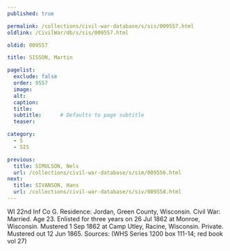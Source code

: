 ```yaml
---
published: true

permalink: /collections/civil-war-database/s/sis/009557.html
oldlink: /CivilWar/db/s/sis/009557.html

oldid: 009557

title: SISSON, Martin

pagelist:
  exclude: false
  order: 9557
  image: 
  alt:
  caption:
  title:
  subtitle:      # Defaults to page subtitle
  teaser:

category: 
  - S 
  - SIS

previous:
  title: SIMULSON, Nels
  url: /collections/civil-war-database/s/sim/009556.html  
next:
  title: SIVANSON, Hans
  url: /collections/civil-war-database/s/siv/009558.html   
---
```

WI 22nd Inf Co G. Residence: Jordan, Green County, Wisconsin. Civil War: Married. Age 23. Enlisted for three years on 26 Jul 1862 at Monroe, Wisconsin. Mustered 1 Sep 1862 at Camp Utley, Racine, Wisconsin. Private. Mustered out 12 Jun 1865. Sources: (WHS Series 1200 box 111-14; red book vol 27)